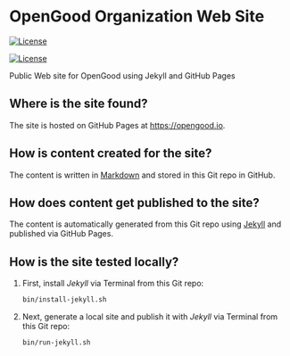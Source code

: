 # OpenGood Organization Web Site

[![License](https://img.shields.io/badge/license-MIT-blue.svg)](https://raw.githubusercontent.com/opengoodio/opengood.io/master/LICENSE)

[![License](https://img.shields.io/badge/license-MIT-blue.svg)](https://raw.githubusercontent.com/opengoodio/opengood.io/master/LICENSE)

Public Web site for OpenGood using Jekyll and GitHub Pages

## Where is the site found?

The site is hosted on GitHub Pages at <https://opengood.io>.

## How is content created for the site?

The content is written in
[Markdown](https://daringfireball.net/projects/markdown/syntax)
and stored in this Git repo in GitHub.

## How does content get published to the site?

The content is automatically generated from this Git repo using
[Jekyll](https://jekyllrb.com) and published via GitHub Pages.

## How is the site tested locally?

1. First, install *Jekyll* via Terminal from this Git repo:

    ```bash
    bin/install-jekyll.sh
    ```

1. Next, generate a local site and publish it with *Jekyll* via Terminal
from this Git repo:

    ```bash
    bin/run-jekyll.sh
    ```
